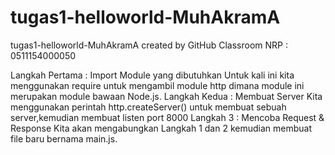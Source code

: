 # tugas1-helloworld-MuhAkramA
tugas1-helloworld-MuhAkramA created by GitHub Classroom
NRP : 0511154000050


Langkah Pertama : Import Module 
                 yang dibutuhkan Untuk kali ini kita menggunakan require untuk mengambil module http dimana module ini merupakan module bawaan Node.js.
Langkah Kedua : Membuat Server Kita menggunakan perintah http.createServer() untuk membuat sebuah server,kemudian membuat listen port 8000
Langkah 3 : Mencoba Request & Response Kita akan mengabungkan Langkah 1 dan 2 kemudian membuat file baru bernama main.js.
